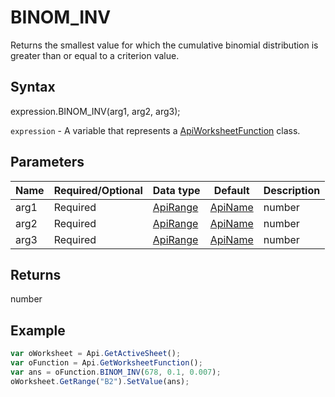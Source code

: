 # BINOM_INV

Returns the smallest value for which the cumulative binomial distribution is greater than or equal to a criterion value.

## Syntax

expression.BINOM_INV(arg1, arg2, arg3);

`expression` - A variable that represents a [ApiWorksheetFunction](../ApiWorksheetFunction.md) class.

## Parameters

| **Name** | **Required/Optional** | **Data type** | **Default** | **Description** |
| ------------- | ------------- | ------------- | ------------- | ------------- |
| arg1 | Required | [ApiRange](../../ApiRange/ApiRange.md) | [ApiName](../../ApiName/ApiName.md) | number |  | The number of Bernoulli trials. |
| arg2 | Required | [ApiRange](../../ApiRange/ApiRange.md) | [ApiName](../../ApiName/ApiName.md) | number |  | The probability of success on each trial, a number between 0 and 1 inclusive. |
| arg3 | Required | [ApiRange](../../ApiRange/ApiRange.md) | [ApiName](../../ApiName/ApiName.md) | number |  | The criterion value, a number between 0 and 1 inclusive. |

## Returns

number

## Example



```javascript
var oWorksheet = Api.GetActiveSheet();
var oFunction = Api.GetWorksheetFunction();
var ans = oFunction.BINOM_INV(678, 0.1, 0.007);
oWorksheet.GetRange("B2").SetValue(ans);
```

